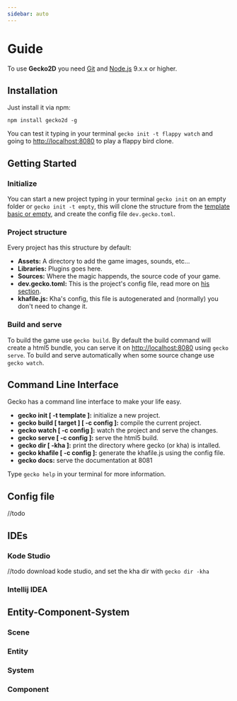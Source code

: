 ```yaml
---
sidebar: auto
---
```


# Guide
To use __Gecko2D__ you need [Git](https://git-scm.com/downloads) and [Node.js](https://nodejs.org) 9.x.x or higher.


## Installation
Just install it via npm:
```
npm install gecko2d -g
```

You can test it typing in your terminal `gecko init -t flappy watch` and going to [http://localhost:8080](http://localhost:8080) to play a flappy bird clone.

## Getting Started

### Initialize
You can start a new project typing in your terminal `gecko init` on an empty folder or `gecko init -t empty`, this will clone the structure from the [template basic or empty](https://github.com/Nazariglez/Gecko2D/tree/master/templates), and create the config file `dev.gecko.toml`.

### Project structure
Every project has this structure by default:
- __Assets:__ A directory to add the game images, sounds, etc...
- __Libraries:__ Plugins goes here.
- __Sources:__ Where the magic happends, the source code of your game.
- __dev.gecko.toml:__ This is the project's config file, read more on [his section](#config-file).
- __khafile.js:__ Kha's config, this file is autogenerated and (normally) you don't need to change it.

### Build and serve
To build the game use `gecko build`. By default the build command will create a html5 bundle, you can serve it on [http://localhost:8080](http://localhost:8080) using `gecko serve`. To build and serve automatically when some source change use `gecko watch`.

## Command Line Interface
Gecko has a command line interface to make your life easy. 

- __gecko init [ -t template ]:__ initialize a new project.
- __gecko build [ target ] [ -c config ]:__ compile the current project.
- __gecko watch [ -c config ]:__ watch the project and serve the changes.
- __gecko serve [ -c config ]:__ serve the html5 build.
- __gecko dir [ -kha ]:__ print the directory where gecko (or kha) is intalled.
- __gecko khafile [ -c config ]:__ generate the khafile.js using the config file.
- __gecko docs:__ serve the documentation at 8081


Type `gecko help` in your terminal for more information.

## Config file
//todo

## IDEs

### Kode Studio
//todo download kode studio, and set the kha dir with `gecko dir -kha`

### Intellij IDEA


## Entity-Component-System

### Scene

### Entity

### System

### Component
